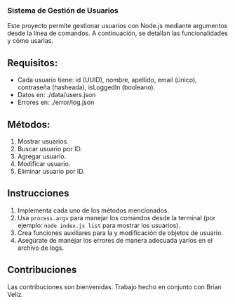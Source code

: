 ### Sistema de Gestión de Usuarios

Este proyecto permite gestionar usuarios con Node.js mediante argumentos desde la línea de comandos. A continuación, se detallan las funcionalidades y cómo usarlas.

## Requisitos:
- Cada usuario tiene: id (UUID), nombre, apellido, email (único), contraseña (hasheada), isLoggedIn (booleano).
- Datos en: ./data/users.json
- Errores en: ./error/log.json

## Métodos:
1. Mostrar usuarios.
2. Buscar usuario por ID.
3. Agregar usuario.
4. Modificar usuario.
5. Eliminar usuario por ID.

## Instrucciones

1. Implementa cada uno de los métodos mencionados.
2. Usa `process.argv` para manejar los comandos desde la terminal (por ejemplo: `node index.js list` para mostrar los usuarios).
3. Crea funciones auxiliares para la y modificación de objetos de usuario.
4. Asegúrate de manejar los errores de manera adecuada yarlos en el archivo de logs.

## Contribuciones

Las contribuciones son bienvenidas.
Trabajo hecho en conjunto con Brian Veliz.